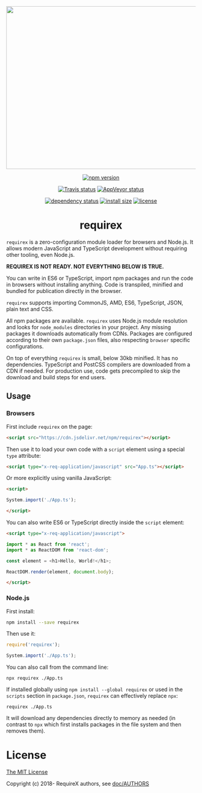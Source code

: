 <div align="center">
<img width="576" height="432" src="https://unpkg.com/requirex@0.1.1/doc/rex.svg">

[![npm version](https://img.shields.io/npm/v/requirex.svg)](https://www.npmjs.com/package/requirex)

[![Travis status](https://travis-ci.org/requirex/requirex.svg?branch=master)](http://travis-ci.org/requirex/requirex)
[![AppVeyor status](https://ci.appveyor.com/api/projects/status/rwywobi1pvq95pwu/branch/master?svg=true)](https://ci.appveyor.com/project/jjrv/requirex/branch/master)

[![dependency status](https://david-dm.org/requirex/requirex.svg)](https://david-dm.org/requirex/requirex)
[![install size](https://img.shields.io/bundlephobia/min/requirex.svg)](https://bundlephobia.com/result?p=requirex)
[![license](https://img.shields.io/npm/l/requirex.svg)](https://raw.githubusercontent.com/requirex/requirex/master/LICENSE)

<h1>requirex</h1>
</div>

`requirex` is a zero-configuration module loader for browsers and Node.js.
It allows modern JavaScript and TypeScript development without requiring other tooling, even Node.js.

**REQUIREX IS NOT READY. NOT EVERYTHING BELOW IS TRUE.**

You can write in ES6 or TypeScript, import npm packages and run the code in browsers without installing anything.
Code is transpiled, minified and bundled for publication directly in the browser.

`requirex` supports importing CommonJS, AMD, ES6, TypeScript, JSON, plain text and CSS.

All npm packages are available. `requirex` uses Node.js module resolution and looks for
`node_modules` directories in your project. Any missing packages it downloads automatically
from CDNs. Packages are configured according to their own `package.json` files, also respecting
`browser` specific configurations.

On top of everything `requirex` is small, below 30kb minified. It has no dependencies.
TypeScript and PostCSS compilers are downloaded from a CDN if needed.
For production use, code gets precompiled to skip the download and build steps for end users.

## Usage

### Browsers

First include `requirex` on the page:

```HTML
<script src="https://cdn.jsdelivr.net/npm/requirex"></script>
```

Then use it to load your own code with a `script` element using a special `type` attribute:

```HTML
<script type="x-req-application/javascript" src="App.ts"></script>
```

Or more explicitly using vanilla JavaScript:

```HTML
<script>

System.import('./App.ts');

</script>
```

You can also write ES6 or TypeScript directly inside the `script` element:

```HTML
<script type="x-req-application/javascript">

import * as React from 'react';
import * as ReactDOM from 'react-dom';

const element = <h1>Hello, World!</h1>;

ReactDOM.render(element, document.body);

</script>
```

### Node.js

First install:

```bash
npm install --save requirex
```

Then use it:

```JavaScript
require('requirex');

System.import('./App.ts');
```

You can also call from the command line:

`npx requirex ./App.ts`

If installed globally using `npm install --global requirex` or used in the
`scripts` section in `package.json`, `requirex` can effectively replace `npx`:

`requirex ./App.ts`

It will download any dependencies directly to memory as needed
(in contrast to `npx` which first installs packages in the file system and then removes them).

# License

[The MIT License](https://raw.githubusercontent.com/requirex/requirex/master/LICENSE)

Copyright (c) 2018- RequireX authors, see [doc/AUTHORS](doc/AUTHORS)
